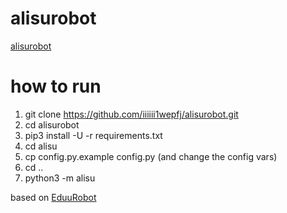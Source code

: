 # alisurobot
[alisurobot](https://t.me/alisurobot)

# how to run

1. git clone https://github.com/iiiiii1wepfj/alisurobot.git
2. cd alisurobot
3. pip3 install -U -r requirements.txt
4. cd alisu
5. cp config.py.example config.py (and change the config vars)
6. cd ..
7. python3 -m alisu


based on [EduuRobot](https://github.com/AmanoTeam/EduuRobot)
